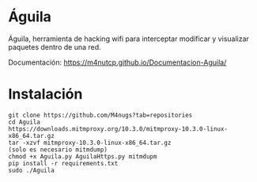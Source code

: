 # Águila
Águila, herramienta de hacking wifi para interceptar modificar y visualizar paquetes dentro de una red.

Documentación: https://m4nutcp.github.io/Documentacion-Aguila/

# Instalación 

```
git clone https://github.com/M4nugs?tab=repositories
cd Aguila
https://downloads.mitmproxy.org/10.3.0/mitmproxy-10.3.0-linux-x86_64.tar.gz
tar -xzvf mitmproxy-10.3.0-linux-x86_64.tar.gz
(solo es necesario mitmdump)
chmod +x Aguila.py AguilaHttps.py mitmdupm 
pip install -r requirements.txt
sudo ./Aguila
```
